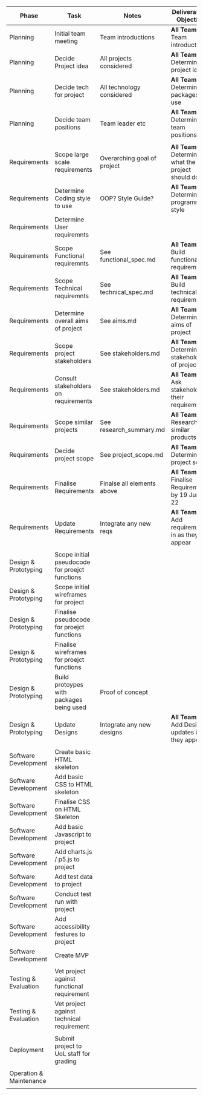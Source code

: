 | Phase                   | Task                                           | Notes                       | Deliverable / Objective                            |  
| ----------------        | --------------------------------------         | ------------------          | --------------------------------------             |
| Planning                | Initial team meeting                           | Team introductions          | **All Team:** Team introductions                   |
| Planning                | Decide Project idea                            | All projects considered     | **All Team:** Determine project idea               |
| Planning                | Decide tech for project                        | All technology considered   | **All Team:** Determine packages to use            |
| Planning                | Decide team positions                          | Team leader etc             | **All Team:** Determine team positions             |
|                         |                                                |                             |                                                    |
| Requirements            | Scope large scale requirements                 | Overarching goal of project | **All Team:** Determine what the project should do |
| Requirements            | Determine Coding style to use                  | OOP? Style Guide?           | **All Team:** Determine programming style          |
| Requirements            | Determine User requiremnts                     |                             |                                                    |
| Requirements            | Scope Functional requiremnts                   | See functional_spec.md      | **All Team:** Build functional requirements        |
| Requirements            | Scope Technical requiremnts                    | See technical_spec.md       | **All Team:** Build technical requirements         |
| Requirements            | Determine overall aims of project              | See aims.md                 | **All Team:** Determine aims of project            |
| Requirements            | Scope project stakeholders                     | See stakeholders.md         | **All Team:** Determine stakeholders of project    |
| Requirements            | Consult stakeholders on requirements           | See stakeholders.md         | **All Team:** Ask stakeholders their requirements  |
| Requirements            | Scope similar projects                         | See research_summary.md     | **All Team:** Research similar products            |
| Requirements            | Decide project scope                           | See project_scope.md        | **All Team:** Determine project scope              |
| Requirements            | Finalise Requirements                          | Finalse all elements above  | **All Team:** Finalise Requirements by 19 June 22  |
| Requirements            | Update Requirements                            | Integrate any new reqs      | **All Team:** Add requirements in as they appear   |
|                         |                                                |                             |                                                    |
| Design & Prototyping    | Scope initial pseudocode for proejct functions |                             |                                                    |
| Design & Prototyping    | Scope initial wireframes for project           |                             |                                                    |
| Design & Prototyping    | Finalise pseudocode for proejct functions      |                             |                                                    |
| Design & Prototyping    | Finalise wireframes for proejct functions      |                             |                                                    |
| Design & Prototyping    | Build protoypes with packages being used       | Proof of concept            |                                                    |
| Design & Prototyping    | Update Designs                                 | Integrate any new designs   | **All Team:** Add Design updates in as they appear |
|                         |                                                |                             |                                                    |
| Software Development    | Create basic HTML skeleton                     |                             |                                                    |
| Software Development    | Add basic CSS to HTML skeleton                 |                             |                                                    |
| Software Development    | Finalise CSS on HTML Skeleton                  |                             |                                                    |
| Software Development    | Add basic Javascript to project                |                             |                                                    |
| Software Development    | Add charts.js / p5.js to project               |                             |                                                    |
| Software Development    | Add test data to project                       |                             |                                                    |
| Software Development    | Conduct test run with project                  |                             |                                                    |
| Software Development    | Add accessibility festures to project          |                             |                                                    |
| Software Development    | Create MVP                                     |                             |                                                    |
|                         |                                                |                             |                                                    |
| Testing & Evaluation    | Vet project against functional requirement     |                             |                                                    |
| Testing & Evaluation    | Vet project against technical requirement      |                             |                                                    |
|                         |                                                |                             |                                                    |
| Deployment              | Submit project to UoL staff for grading        |                             |                                                    |
|                         |                                                |                             |                                                    |
| Operation & Maintenance |                                                |                             |                                                    |
|                         |                                                |                             |                                                    |
